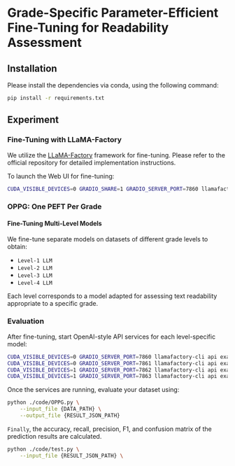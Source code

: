 #  Grade-Specific Parameter-Efficient Fine-Tuning for Readability Assessment




## Installation ##
Please install the dependencies via conda, using the following command:

```bash
pip install -r requirements.txt
```

## Experiment

### Fine-Tuning with LLaMA-Factory

We utilize the [LLaMA-Factory](https://github.com/hiyouga/LLaMA-Factory) framework for fine-tuning. Please refer to the official repository for detailed implementation instructions.

To launch the Web UI for fine-tuning:

```bash
CUDA_VISIBLE_DEVICES=0 GRADIO_SHARE=1 GRADIO_SERVER_PORT=7860 llamafactory-cli webui
```

### OPPG: One PEFT Per Grade

#### Fine-Tuning Multi-Level Models

We fine-tune separate models on datasets of different grade levels to obtain:

- `Level-1 LLM`
- `Level-2 LLM`
- `Level-3 LLM`
- `Level-4 LLM`

Each level corresponds to a model adapted for assessing text readability appropriate to a specific grade.


### Evaluation

After fine-tuning, start OpenAI-style API services for each level-specific model:

```bash
CUDA_VISIBLE_DEVICES=0 GRADIO_SERVER_PORT=7860 llamafactory-cli api examples/inference/level_1.yaml
CUDA_VISIBLE_DEVICES=0 GRADIO_SERVER_PORT=7861 llamafactory-cli api examples/inference/level_2.yaml
CUDA_VISIBLE_DEVICES=1 GRADIO_SERVER_PORT=7862 llamafactory-cli api examples/inference/level_3.yaml
CUDA_VISIBLE_DEVICES=1 GRADIO_SERVER_PORT=7863 llamafactory-cli api examples/inference/level_4.yaml
```
Once the services are running, evaluate your dataset using:
```bash
python ./code/OPPG.py \
    --input_file {DATA_PATH} \
    --output_file {RESULT_JSON_PATH}
```

```Finally```, the accuracy, recall, precision, F1, and confusion matrix of the prediction results are calculated.
```bash
python ./code/test.py \
    --input_file {RESULT_JSON_PATH} \
```

